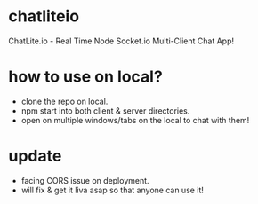 # chatliteio
ChatLite.io - Real Time Node Socket.io Multi-Client Chat App!

# how to use on local?
  - clone the repo on local.
  - npm start into both client & server directories.
  - open on multiple windows/tabs on the local to chat with them!

# update
  - facing CORS issue on deployment.
  - will fix & get it liva asap so that anyone can use it!
